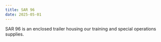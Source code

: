 ```yaml
---
title: SAR 96
date: 2025-05-01
---
```


SAR 96 is an enclosed trailer housing our training and special operations supplies.
